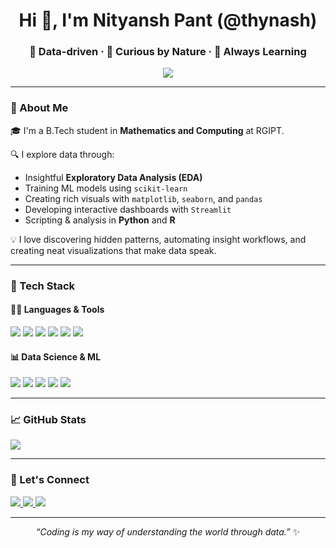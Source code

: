 <h1 align="center">Hi 👋, I'm Nityansh Pant (@thynash)</h1>
<h3 align="center">🧠 Data-driven · 🤔 Curious by Nature · 🔄 Always Learning</h3>

<p align="center">
  <img src="https://readme-typing-svg.demolab.com?center=true&vCenter=true&width=500&color=F72585&lines=Data+Science+Enthusiast;Machine+Learning+Learner;Python+%7C+R+%7C+EDA+%7C+Streamlit+Explorer;Projects+that+Teach+%F0%9F%93%9A" />
</p>

---

### 🧠 About Me

🎓 I'm a B.Tech student in **Mathematics and Computing** at RGIPT.

🔍 I explore data through:
- Insightful **Exploratory Data Analysis (EDA)**
- Training ML models using `scikit-learn`
- Creating rich visuals with `matplotlib`, `seaborn`, and `pandas`
- Developing interactive dashboards with `Streamlit`
- Scripting & analysis in **Python** and **R**

💡 I love discovering hidden patterns, automating insight workflows, and creating neat visualizations that make data speak.

---

### 🧰 Tech Stack

#### 👨‍💻 Languages & Tools

<p align="left">
  <img src="https://img.shields.io/badge/Python-3776AB?style=for-the-badge&logo=python&logoColor=white" />
  <img src="https://img.shields.io/badge/R-276DC3?style=for-the-badge&logo=r&logoColor=white" />
  <img src="https://img.shields.io/badge/C++-00599C?style=for-the-badge&logo=c%2B%2B&logoColor=white" />
  <img src="https://img.shields.io/badge/Git-F05032?style=for-the-badge&logo=git&logoColor=white" />
  <img src="https://img.shields.io/badge/Jupyter-F37626?style=for-the-badge&logo=jupyter&logoColor=white" />
  <img src="https://img.shields.io/badge/Streamlit-FF4B4B?style=for-the-badge&logo=streamlit&logoColor=white" />
</p>

#### 📊 Data Science & ML

<p align="left">
  <img src="https://img.shields.io/badge/pandas-150458?style=for-the-badge&logo=pandas&logoColor=white" />
  <img src="https://img.shields.io/badge/Numpy-013243?style=for-the-badge&logo=numpy&logoColor=white" />
  <img src="https://img.shields.io/badge/Matplotlib-11557C?style=for-the-badge&logo=plotly&logoColor=white" />
  <img src="https://img.shields.io/badge/Seaborn-004B6B?style=for-the-badge&logoColor=white" />
  <img src="https://img.shields.io/badge/scikit--learn-F7931E?style=for-the-badge&logo=scikit-learn&logoColor=white" />
</p>

---


### 📈 GitHub Stats

<p align="left">
  <img src="https://github-readme-stats.vercel.app/api?username=thynash&show_icons=true&theme=radical&count_private=true" />
  <br/>

---

### 🔗 Let's Connect

<p align="left">
  <a href="https://www.linkedin.com/in/nityanshpant" target="_blank">
    <img src="https://img.shields.io/badge/-LinkedIn-0A66C2?style=for-the-badge&logo=linkedin&logoColor=white"/>
  </a>
  <a href="https://github.com/thynash" target="_blank">
    <img src="https://img.shields.io/badge/-GitHub-171515?style=for-the-badge&logo=github&logoColor=white"/>
  </a>
  <a href="mailto:nityanshpant@gmail.com">
    <img src="https://img.shields.io/badge/-Email-D14836?style=for-the-badge&logo=gmail&logoColor=white"/>
  </a>
</p>

---

<p align="center">
  <i>“Coding is my way of understanding the world through data.”</i> ✨
</p>

